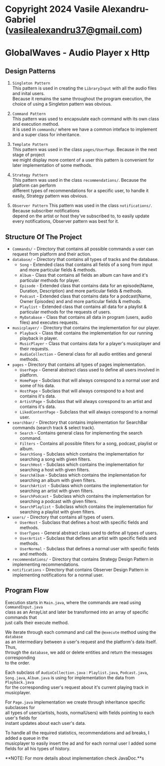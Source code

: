 # Copyright 2024 Vasile Alexandru-Gabriel (vasilealexandru37@gmail.com)

# GlobalWaves - Audio Player x Http

## Design Patterns
1. `Singleton Pattern`   
This pattern is used in creating the `LibraryInput` with all the audio files and inital users.        
Because it remains the same throughout the program execution, the choice of using a Singleton pattern was obvious.

2. `Command Pattern`    
This pattern was used to encapsulate each command with its own class and execution method.      
It is used in `commands/` where we have a common inteface to implement and a super class for inheritance.

3. `Template Pattern`     
This pattern was used in the class `pages/UserPage`. Because in the next stage of project   
we might display more content of a user this pattern is convenient for later implementation of some methods.

4. `Strategy Pattern`   
This pattern was used in the class `recommendations/`. Because the platform can perform    
different types of recommendations for a specific user, to handle it easily, Strategy pattern was obvious.

5. `Observer Pattern`
This pattern was used in the class `notifications/`. Because subscriber notifications    
depend on the artist or host they've subscribed to, to easily update every notifications, Observer pattern was best for it.

## Structure Of The Project
  * `Commands/` - Directory that contains all possible commands a user can request from platform and their action.
  * `database/` - Directory that contains all types of tracks and the database.
    * `Song` - Extended class that contains all fields of a song from input and more particular fields & methods.
    * `Album` - Class that contains all fields an album can have and it's particular methods for player.
    * `Episode` - Extended class that contains data for an episode(Name, Duration, Description) and more particular fields & methods.
    * `Podcast` - Extended class that contains data for a podcast(Name, Owner Episodes) and and more particular fields & methods.
    * `Playlist` - Extended class that contains all data for a playlist & particular methods for the requests of users.
    * `MyDatabase` - Class that contains all data in program (users, audio files) and executes requests.
  * `musicplayer/` - Directory that contains the implementation for our player. 
    * `Playback` - Class that contains the implementation for our running playback in player.
    * `MusicPlayer` - Class that contains data for a player's musicplayer and their requests.
    * `AudioCollection` - General class for all audio entities and general methods.
  * `pages` - Directory that contains all types of pages implementation.
    * `UserPage` - General abstract class used to define all users involved in platform.
    * `HomePage` - Subclass that will always corespond to a normal user and some of his data.
    * `HostPage` - Subclass that will always corespond to a host and contains it's data.
    * `ArtistPage` - Subclass that will always corespond to an artist and contains it's data.
    * `LikedContentPage` - Subclass that will always corespond to a normal user. 
  * `searchbar/` - Directory that contains implementation for SearchBar commands (search track & select track).
    * `Search` - Contains general class for implementing the search command.
    * `Filters` - Contains all possible filters for a song, podcast, playlist or album.
    * `SearchSong` - Subclass which contains the implementation for searching a song with given filters.
    * `SearchHost` - Subclass which contains the implementation for searching a host with given filters.
    * `SearchAlbum` - Subclass which contains the implementation for searching an album with given filters.
    * `SearchArtist` - Subclass which contains the implementation for searching an artist with given filters.
    * `SearchPodcast` - Subclass which contains the implementation for searching a podcast with given filters.
    * `SearchPlaylist` - Subclass which contains the implementation for searching a playlist with given filters.
  * `users/` - Directory that contains all types of users.
    * `UserHost` - Subclass that defines a host with specific fields and methods.
    * `UserTypes` - General abstract class used to define all types of users.
    * `UserArtist` - Subclass that defines an artist with specific fields and methods.
    * `UserNormal` - Subclass that defines a normal user with specific fields and methods.
  * `recommendations/` - Directory that contains Strategy Design Pattern in implementing recommendations.
  * `notifications` - Directory that contains Observer Design Pattern in implementing notifications for a normal user.
 
## Program Flow

Execution starts in `Main.java`, where the commands are read using `CommandInput.java`      
class as an ArrayList and later be transformed into an array of specific commands that   
just calls their execute method.

We iterate through each command and call the `@execute` method using the `database`    
as an intermediary between a user's request and the platform's data itself. Thus,    
through the `database`, we add or delete entities and return the messages corresponding    
to the order.

Each subclass of `AudioCollection.java` : `Playlist.java`, `Podcast.java`,   
`Song.java`, `Album.java` is using for implementation the data from `Playback.java`    
for the corresponding user's request about it's current playing track in musicplayer.

For `Page.java` implementation we create through inheritance specific subclasses for    
all types of users(artists, hosts, normalUsers) with fields pointing to each user's fields for    
instant updates about each user's data.

To handle all the required statistics, recommendations and ad breaks, I added a queue in the   
musicplayer to easily insert the ad and for each normal user I added some fields for all his types
of history.

**NOTE: For more details about implementation check JavaDoc.**s
